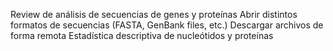 Review de análisis de secuencias de genes y proteínas
Abrir distintos formatos de secuencias (FASTA, GenBank files, etc.)
Descargar archivos de forma remota
Estadística descriptiva de nucleótidos y proteínas
